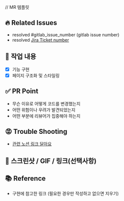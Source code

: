 <!--
- 제목 → [ BE or FE ]  TYPE : 내용
- [FE] feat : 로그인 화면
- [BE] refactor : 어쩌고저쩌고
    - type : feat, fix, refactor, … -->
    
// MR 템플릿 
## 🔥 Related Issues
- resolved #gitlab_issue_number (gitlab issue number)
- resolved [Jira Ticket number](url)

## 💜 작업 내용
- [x] 기능 구현
- [x] 페이지 구조화 및 스타일링

## ✅ PR Point
- 무슨 이유로 어떻게 코드를 변경했는지
- 어떤 위험이나 우려가 발견되었는지
- 어떤 부분에 리뷰어가 집중해야 하는지

## 😡 Trouble Shooting
- [관련 노션 링크 달아요](url)

## 👀 스크린샷 / GIF / 링크(선택사항)

## 📚 Reference
- 구현에 참고한 링크 (필요한 경우만 작성하고 없으면 지우기)